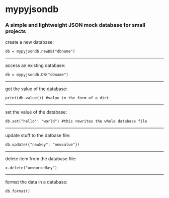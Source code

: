 # mypyjsondb

### A simple and lightweight JSON mock database for small projects

create a new database:

```
db = mypyjsondb.newDB("dbname")
```
---
access an existing database:
```
db = mypyjsondb.DB("dbname")
```
---
get the value of the database:
```
print(db.value()) #value in the form of a dict
```
---
set the value of the database:
```
db.set("hello": "world") #this rewrites the whole database file
```
---
update stuff to the datbase file:
```
db.update({"newkey": "newvalue"})
```
---
delete item from the database file:
```
x.delete("unwantedkey")
```
---
format the data in a database:
```
db.format()
```
